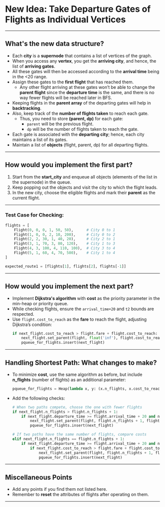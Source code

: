 
# New Idea: Take Departure Gates of Flights as Individual Vertices

---

## What's the new data structure?
- Each **city** is a **supernode** that contains a list of vertices of the graph.
- When you access any **vertex**, you get the **arriving city**, and hence, the list of **arriving gates**.
- All these gates will then be accessed according to the **arrival time** being in the <20 range.
- Assign these gates to the **first flight** that has reached them.
  - Any other flight arriving at these gates won’t be able to change the **parent flight** since the **departure time** is the same, and there is no way fewer flights will be reached later in BFS.
- Keeping flights in the **parent array** of the departing gates will help in **backtracking**.
- Also, keep track of the **number of flights taken** to reach each gate.
  - Thus, you need to store **(parent, dp)** for each gate:
    - `parent` will be the previous flight.
    - `dp` will be the number of flights taken to reach the gate.
- Each gate is associated with the **departing city**; hence, each city maintains a list of its gates.
- Maintain a list of **objects** (flight, parent, dp) for all departing flights.

---

## How would you implement the first part?
1. Start from the **start_city** and enqueue all objects (elements of the list in the supernode) in the queue.
2. Keep popping out the objects and visit the city to which the flight leads.
3. In the new city, choose the eligible flights and mark their **parent** as the current flight.

---

### Test Case for Checking:
```python
flights = [
    Flight(0, 0, 0, 1, 50, 50),      # City 0 to 1
    Flight(1, 0, 0, 2, 10, 200),     # City 0 to 2           
    Flight(2, 2, 30, 1, 40, 20),     # City 2 to 1
    Flight(3, 1, 70, 3, 80, 120),    # City 1 to 3           
    Flight(4, 3, 100, 4, 110, 100),  # City 3 to 4           
    Flight(5, 1, 60, 4, 70, 500),    # City 1 to 4               
]

expected_route1 = [flights[1], flights[2], flights[-1]]
```

---

## How would you implement the next part?
- Implement **Dijkstra's algorithm** with **cost** as the priority parameter in the min-heap or priority queue.
- While checking flights, ensure the `arrival_time+20` and `t2` bounds are respected.
- Use `flight.cost_to_reach` as the **fare** to reach the flight, adjusting Dijkstra’s condition:
    ```python
    if next_flight.cost_to_reach > flight.fare + flight.cost_to_reach:
        next_flight.set_parent(flight, float('inf'), flight.cost_to_reach + flight.fare)
        pqueue_for_flights.insert(next_flight)
    ```

---

## Handling Shortest Path: What changes to make?
- To minimize **cost**, use the same algorithm as before, but include **n_flights** (number of flights) as an additional parameter:
    ```python
    pqueue_for_flights = Heap(lambda x, y: (x.n_flights, x.cost_to_reach) < (y.n_flights, y.cost_to_reach))
    ```
- Add the following checks:
    ```python
    # When two paths compete, choose the one with fewer flights
    if next_flight.n_flights > flight.n_flights + 1:
        if next_flight.departure_time >= flight.arrival_time + 20 and next_flight.arrival_time <= t2:
            next_flight.set_parent(flight, flight.n_flights + 1, flight.cost_to_reach + flight.fare)
            pqueue_for_flights.insert(next_flight)

    # If two paths have the same number of flights, compare costs
    elif next_flight.n_flights == flight.n_flights + 1:
        if next_flight.departure_time >= flight.arrival_time + 20 and next_flight.arrival_time <= t2:
            if next_flight.cost_to_reach > flight.fare + flight.cost_to_reach:
                next_flight.set_parent(flight, flight.n_flights + 1, flight.cost_to_reach + flight.fare)
                pqueue_for_flights.insert(next_flight)
    ```

---

## Miscellaneous Points
- Add any points if you find them not listed here.
- Remember to **reset** the attributes of flights after operating on them.

---
